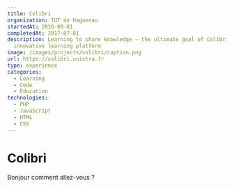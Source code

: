 ```yaml
---
title: Colibri
organization: IUT de Haguenau
startedAt: 2016-09-01
completedAt: 2017-07-01
description: Learning to share knowledge — the ultimate goal of Colibri, the new
  innovative learning platform
image: /images/projects/colibri/caption.png
url: https://colibri.unistra.fr
type: experience
categories:
  - Learning
  - Code
  - Education
technologies:
  - PHP
  - JavaScript
  - HTML
  - CSS
---
```


# Colibri

Bonjour comment allez-vous ?
